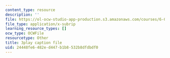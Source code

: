 ```yaml
---
content_type: resource
description: ''
file: https://ol-ocw-studio-app-production.s3.amazonaws.com/courses/6-042j-mathematics-for-computer-science-spring-2015/24448fe6482ed447b1b8532b8dfdbdf0_gFD1Lp6zK3w.srt
file_type: application/x-subrip
learning_resource_types: []
ocw_type: OCWFile
resourcetype: Other
title: 3play caption file
uid: 24448fe6-482e-d447-b1b8-532b8dfdbdf0
---
```

